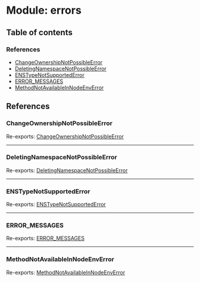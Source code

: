 # Module: errors

## Table of contents

### References

- [ChangeOwnershipNotPossibleError](errors.md#changeownershipnotpossibleerror)
- [DeletingNamespaceNotPossibleError](errors.md#deletingnamespacenotpossibleerror)
- [ENSTypeNotSupportedError](errors.md#enstypenotsupportederror)
- [ERROR\_MESSAGES](errors.md#error_messages)
- [MethodNotAvailableInNodeEnvError](errors.md#methodnotavailableinnodeenverror)

## References

### ChangeOwnershipNotPossibleError

Re-exports: [ChangeOwnershipNotPossibleError](../classes/errors_ChangeOwnershipNotPossibleError.ChangeOwnershipNotPossibleError.md)

___

### DeletingNamespaceNotPossibleError

Re-exports: [DeletingNamespaceNotPossibleError](../classes/errors_DeletingNamespaceNotPossibleError.DeletingNamespaceNotPossibleError.md)

___

### ENSTypeNotSupportedError

Re-exports: [ENSTypeNotSupportedError](../classes/errors_ENSTypeNotSupportedError.ENSTypeNotSupportedError.md)

___

### ERROR\_MESSAGES

Re-exports: [ERROR\_MESSAGES](../enums/errors_ErrorMessages.ERROR_MESSAGES.md)

___

### MethodNotAvailableInNodeEnvError

Re-exports: [MethodNotAvailableInNodeEnvError](../classes/errors_MethodNotAvailableInNodeError.MethodNotAvailableInNodeEnvError.md)
